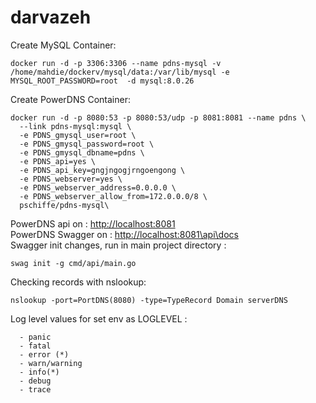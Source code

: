 # darvazeh

Create MySQL Container:
```
docker run -d -p 3306:3306 --name pdns-mysql -v /home/mahdie/dockerv/mysql/data:/var/lib/mysql -e MYSQL_ROOT_PASSWORD=root  -d mysql:8.0.26
```
Create PowerDNS Container:
```
docker run -d -p 8080:53 -p 8080:53/udp -p 8081:8081 --name pdns \
  --link pdns-mysql:mysql \
  -e PDNS_gmysql_user=root \
  -e PDNS_gmysql_password=root \
  -e PDNS_gmysql_dbname=pdns \
  -e PDNS_api=yes \
  -e PDNS_api_key=gngjngogjrngoengong \
  -e PDNS_webserver=yes \
  -e PDNS_webserver_address=0.0.0.0 \
  -e PDNS_webserver_allow_from=172.0.0.0/8 \
  pschiffe/pdns-mysql\
  ```
  PowerDNS api on : <http://localhost:8081>\
  PowerDNS Swagger on : <http://localhost:8081\api\docs>\
  Swagger init changes, run in main project directory : 
  ```
  swag init -g cmd/api/main.go
  ```
  Checking records with nslookup:
  ```
 nslookup -port=PortDNS(8080) -type=TypeRecord Domain serverDNS
  ```

  Log level values for set env as LOGLEVEL : 
  ```
    - panic
    - fatal
    - error (*)
    - warn/warning
    - info(*)
    - debug
    - trace
  ```